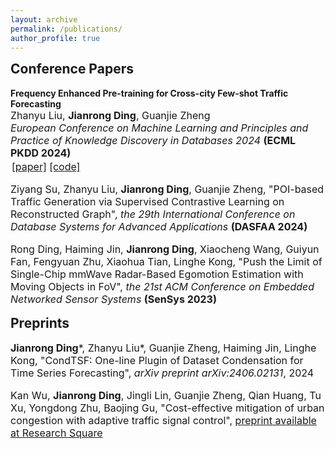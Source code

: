 ```yaml
---
layout: archive
permalink: /publications/
author_profile: true
---
```


<h2 style="margin-top: 1px">Conference Papers</h2>

<p style="margin: 0;"><b>Frequency Enhanced Pre-training for Cross-city Few-shot Traffic Forecasting</b></p>
<p style="margin: 0; font-size: 16px;">Zhanyu Liu, <b>Jianrong Ding</b>, Guanjie Zheng</p>
<p style="margin: 0; font-size: 16px;"><i>European Conference on Machine Learning and Principles and Practice of Knowledge Discovery in Databases 2024</i> <b>(ECML PKDD 2024)</b></p>
<p style="margin: 2; font-size: 16px;"><a href="https://arxiv.org/abs/2406.02614">[paper]</a>  <a href="https://github.com/RafaDD/FEPCross">[code]</a>

<p style="font-size: 16px;">Ziyang Su, Zhanyu Liu, <b>Jianrong Ding</b>, Guanjie Zheng, "POI-based Traffic Generation via Supervised Contrastive Learning on Reconstructed Graph", <i>the 29th International Conference on Database Systems for Advanced Applications</i> <b>(DASFAA 2024)</b></p>

<p style="font-size: 16px;">Rong Ding, Haiming Jin, <b>Jianrong Ding</b>, Xiaocheng Wang, Guiyun Fan, Fengyuan Zhu, Xiaohua Tian, Linghe Kong, "Push the Limit of Single-Chip mmWave Radar-Based Egomotion Estimation with Moving Objects in FoV", <i>the 21st ACM Conference on Embedded Networked Sensor Systems</i> <b>(SenSys 2023)</b></p>

<h2 style="margin-top: 6px">Preprints</h2>

<p style="font-size: 16px;"><b>Jianrong Ding</b>*, Zhanyu Liu*, Guanjie Zheng, Haiming Jin, Linghe Kong, "CondTSF: One-line Plugin of Dataset Condensation for Time Series Forecasting", <i>arXiv preprint arXiv:2406.02131</i>, 2024</p>

<p style="font-size: 16px;">Kan Wu, <b>Jianrong Ding</b>, Jingli Lin, Guanjie Zheng, Qian Huang, Tu Xu, Yongdong Zhu, Baojing Gu, "Cost-effective mitigation of urban congestion with adaptive traffic signal control", <a href="https://doi.org/10.21203/rs.3.rs-3176883/v1">preprint available at Research Square</a></p>
